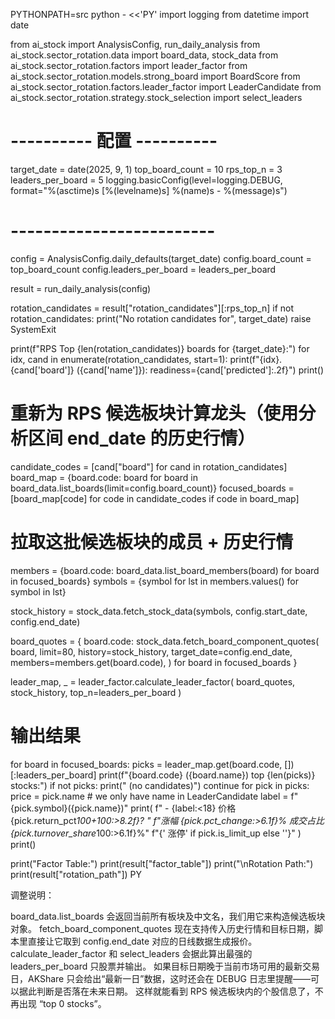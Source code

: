PYTHONPATH=src python - <<'PY'
import logging
from datetime import date

from ai_stock import AnalysisConfig, run_daily_analysis
from ai_stock.sector_rotation.data import board_data, stock_data
from ai_stock.sector_rotation.factors import leader_factor
from ai_stock.sector_rotation.models.strong_board import BoardScore
from ai_stock.sector_rotation.factors.leader_factor import LeaderCandidate
from ai_stock.sector_rotation.strategy.stock_selection import select_leaders

# ---------- 配置 ----------
target_date = date(2025, 9, 1)
top_board_count = 10
rps_top_n = 3
leaders_per_board = 5
logging.basicConfig(level=logging.DEBUG,
                    format="%(asctime)s [%(levelname)s] %(name)s - %(message)s")
# -------------------------

config = AnalysisConfig.daily_defaults(target_date)
config.board_count = top_board_count
config.leaders_per_board = leaders_per_board

result = run_daily_analysis(config)

rotation_candidates = result["rotation_candidates"][:rps_top_n]
if not rotation_candidates:
    print("No rotation candidates for", target_date)
    raise SystemExit

print(f"RPS Top {len(rotation_candidates)} boards for {target_date}:")
for idx, cand in enumerate(rotation_candidates, start=1):
    print(f"{idx}. {cand['board']} ({cand['name']}): readiness={cand['predicted']:.2f}")
print()

# 重新为 RPS 候选板块计算龙头（使用分析区间 end_date 的历史行情）
candidate_codes = [cand["board"] for cand in rotation_candidates]
board_map = {board.code: board for board in board_data.list_boards(limit=config.board_count)}
focused_boards = [board_map[code] for code in candidate_codes if code in board_map]

# 拉取这批候选板块的成员 + 历史行情
members = {board.code: board_data.list_board_members(board) for board in focused_boards}
symbols = {symbol for lst in members.values() for symbol in lst}

stock_history = stock_data.fetch_stock_data(symbols, config.start_date, config.end_date)

board_quotes = {
    board.code: stock_data.fetch_board_component_quotes(
        board,
        limit=80,
        history=stock_history,
        target_date=config.end_date,
        members=members.get(board.code),
    )
    for board in focused_boards
}

leader_map, _ = leader_factor.calculate_leader_factor(
    board_quotes, stock_history, top_n=leaders_per_board
)

# 输出结果
for board in focused_boards:
    picks = leader_map.get(board.code, [])[:leaders_per_board]
    print(f"{board.code} ({board.name}) top {len(picks)} stocks:")
    if not picks:
        print("  (no candidates)")
        continue
    for pick in picks:
        price = pick.name  # we only have name in LeaderCandidate
        label = f"{pick.symbol}({pick.name})"
        print(
            f"  - {label:<18} 价格 {pick.return_pct*100+100:>8.2f}?  "
            f"涨幅 {pick.pct_change:>6.1f}%  成交占比 {pick.turnover_share*100:>6.1f}%"
            f"{' 涨停' if pick.is_limit_up else ''}"
        )
    print()

print("Factor Table:")
print(result["factor_table"])
print("\nRotation Path:")
print(result["rotation_path"])
PY


调整说明：

board_data.list_boards 会返回当前所有板块及中文名，我们用它来构造候选板块对象。
fetch_board_component_quotes 现在支持传入历史行情和目标日期，脚本里直接让它取到 config.end_date 对应的日线数据生成报价。
calculate_leader_factor 和 select_leaders 会据此算出最强的 leaders_per_board 只股票并输出。
如果目标日期晚于当前市场可用的最新交易日，AKShare 只会给出“最新一日”数据，这时还会在 DEBUG 日志里提醒——可以据此判断是否落在未来日期。
这样就能看到 RPS 候选板块内的个股信息了，不再出现 “top 0 stocks”。
